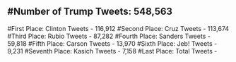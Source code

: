 #Number of Trump Tweets: 548,563
---
#First Place: Clinton Tweets - 116,912
#Second Place: Cruz Tweets - 113,674
#Third Place: Rubio Tweets - 87,282
#Fourth Place: Sanders Tweets - 59,818
#Fifth Place: Carson Tweets - 13,970
#Sixth Place: Jeb! Tweets - 9,231
#Seventh Place: Kasich Tweets - 7,158
#Last Place: Total Tweets -  
